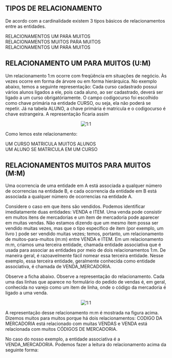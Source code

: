 <h2><strong>TIPOS DE RELACIONAMENTO</strong></h2>

<p>De acordo com a cardinalidade existem 3 tipos básicos de relacionamentos entre as entidades.</p>


RELACIONAMENTOS UM PARA MUITOS<br>
RELACIONAMENTOS MUITOS PARA MUITOS<br>
RELACIONAMENTOS UM PARA MUITOS<br>


<h2>RELACIONAMENTO UM PARA MUITOS (U:M)</h2>

<p>
  Um relacionamento 1:m ocorre com freqüência em situações de negócio. Às vezes ocorre em forma de árvore ou em forma hierárquica. 
  No exemplo abaixo, temos a seguinte representação: Cada curso cadastrado possui vários alunos ligados a ele, pois cada aluno, ao ser cadastrado, 
  deverá ser ligado a um curso obrigatóriamente. O campo codigocurso foi escolhido como chave primária na entidade CURSO, ou seja, ela não poderá se repetir. Já na tabela ALUNO, a chave primária é matricula e o codigocurso é chave estrangeira. A representação ficaria assim
</p>

<p align="center">
  <img  src="https://sites.google.com/site/uniplibancodedados1/aulas/aula-7---tipos-de-relacionamento/aula_7_relacionamento.bmp?attredirects=0" alt="1:1">
</p>

Como lemos este relacionamento:<br>

UM CURSO MATRICULA MUITOS ALUNOS<br>
UM ALUNO SE MATRICULA EM UM CURSO<br>

<h2>RELACIONAMENTOS MUITOS PARA MUITOS (M:M)</h2>

<p>Uma ocorrencia de uma entidade em A está associada a qualquer número de ocorrencias na entidade B, e cada ocorrencia da entidade em B está associada a qualquer número de ocorrencias na entidade A.</p>

<p>
  Considere o caso em que itens são vendidos. Podemos identificar imediatamente duas entidades: VENDA e ITEM. Uma venda pode consistir em muitos itens de mercadorias e um item de mercadoria pode aparecer em muitas vendas. Não estamos dizendo que um mesmo item possa ser vendido muitas vezes, mas que o tipo específico de item (por exemplo, um livro ) pode ser vendido muitas vezes; temos, portanto, um relacionamento de muitos-para-muitos (m:m) entre VENDA e ITEM. Em um relacionamento m:m, criamos uma terceira entidade, chamada entidade associativa que é usada para associar as entidades por meio de dois relacionamentos 1:m. De maneira geral, é razoavelmente fácil nomear essa terceira entidade. Nesse exemplo, essa terceira entidade, geralmente conhecida como entidade associativa, é chamada de VENDA_MERCADORIA.
</p>

<p>Observe a ficha abaixo. Observe a representação do relacionamento. Cada uma das linhas que aparece no formulário do pedido de vendas é, em geral, conhecida no varejo como um item de linha, onde o código da mercadoria é ligado a uma venda.</p>

<p align="center">
  <img  src="https://sites.google.com/site/uniplibancodedados1/_/rsrc/1348510658318/aulas/aula-7---tipos-de-relacionamento/aula_7_relacionamento2.bmp" alt="1:1">
</p>

<p>
A representação desse relacionamento m:m é mostrada na figura acima. Dizemos muitos para muitos porque há dois relacionamentos: CODIGO DA MERCADORIA está relacionado com muitas VENDAS e VENDA está relacionada com muitos CÓDIGOS DE MERCADORIA.
</p>

<p>
  No caso do nosso exemplo, a entidade associativa é a VENDA_MERCADORIA. Podemos fazer a leitura do relacionamento acima da seguinte forma:
</p>

